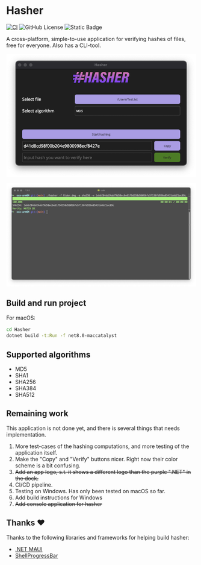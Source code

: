 # Hasher

[![CI](https://github.com/larsjuvik/hasher/actions/workflows/CI.yml/badge.svg)](https://github.com/larsjuvik/hasher/actions/workflows/CI.yml)
![GitHub License](https://img.shields.io/github/license/larsjuvik/hasher)
![Static Badge](https://img.shields.io/badge/made_with-C%23-blue)

A cross-platform, simple-to-use application for verifying hashes of files, free for everyone. Also has a CLI-tool.


<p align="center">
  <img src="docs/res/Hasher_GUI.png" style="width: 700px" />
</p>
<p align="center" >
  <img src="docs/res/Hasher_Console.png" style="width: 670px" />
</p>


## Build and run project

For macOS:

```bash
cd Hasher
dotnet build -t:Run -f net8.0-maccatalyst
```

## Supported algorithms

- MD5
- SHA1
- SHA256
- SHA384
- SHA512

## Remaining work

This application is not done yet, and there is several things that needs implementation.

1. More test-cases of the hashing computations, and more testing of the application itself.
2. Make the "Copy" and "Verify" buttons nicer. Right now their color scheme is a bit confusing.
3. ~~Add an app logo, s.t. it shows a different logo than the purple ".NET" in the dock.~~
4. CI/CD pipeline.
5. Testing on Windows. Has only been tested on macOS so far.
6. Add build instructions for Windows
7. ~~Add console application for hasher~~

## Thanks :heart:

Thanks to the following libraries and frameworks for helping build hasher:
* [.NET MAUI](https://github.com/dotnet/maui)
* [ShellProgressBar](https://github.com/Mpdreamz/shellprogressbar)